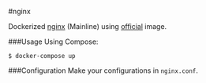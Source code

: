 #nginx

Dockerized [nginx](http://nginx.org/en/) (Mainline) using [official](https://registry.hub.docker.com/_/nginx/) image.

###Usage
Using Compose:
```
$ docker-compose up
```

###Configuration
Make your configurations in `nginx.conf`.
